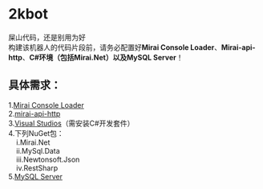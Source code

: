 # 2kbot
屎山代码，还是别用为好\
构建该机器人的代码片段前，请务必配置好**Mirai Console Loader**、**Mirai-api-http**、**C#环境（包括Mirai.Net）**以及**MySQL Server**！
## 具体需求：
1.[Mirai Console Loader](https://github.com/iTXTech/mirai-console-loader)\
2.[mirai-api-http](https://github.com/project-mirai/mirai-api-http)\
3.[Visual Studios](https://visualstudio.microsoft.com/zh-hans/)（需安装C#开发套件）\
4.下列NuGet包：\
&nbsp;&nbsp;&nbsp;&nbsp;i.Mirai.Net\
&nbsp;&nbsp;&nbsp;&nbsp;ii.MySql.Data\
&nbsp;&nbsp;&nbsp;&nbsp;iii.Newtonsoft.Json\
&nbsp;&nbsp;&nbsp;&nbsp;iv.RestSharp\
5.[MySQL Server](https://dev.mysql.com/downloads/installer/)

